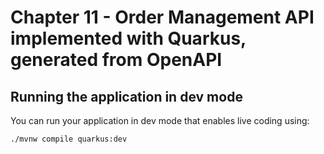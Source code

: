 # Chapter 11 - Order Management API implemented with Quarkus, generated from OpenAPI

## Running the application in dev mode

You can run your application in dev mode that enables live coding using:

```shell script
./mvnw compile quarkus:dev
```


